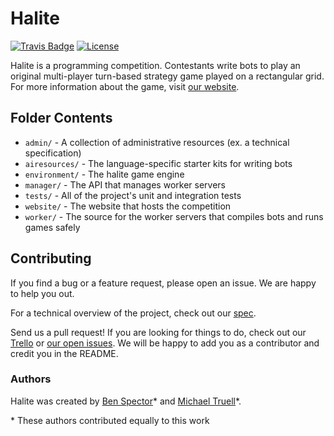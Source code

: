 # Halite

[![Travis Badge](https://travis-ci.org/HaliteChallenge/Halite.svg?branch=master)](https://travis-ci.org/HaliteChallenge/Halite)
[![License](https://img.shields.io/badge/license-MIT-blue.svg)](https://raw.githubusercontent.com/HaliteChallenge/Halite/master/LICENSE)

Halite is a programming competition. Contestants write bots to play an original multi-player turn-based strategy game played on a rectangular grid. For more information about the game, visit [our website](http://halite.io).

## Folder Contents

- `admin/` - A collection of administrative resources (ex. a technical specification)
- `airesources/` - The language-specific starter kits for writing bots
- `environment/` - The halite game engine 
- `manager/` - The API that manages worker servers
- `tests/` - All of the project's unit and integration tests
- `website/` - The website that hosts the competition
- `worker/` - The source for the worker servers that compiles bots and runs games safely

## Contributing

If you find a bug or a feature request, please open an issue. We are happy to help you out.

For a technical overview of the project, check out our [spec](https://github.com/HaliteChallenge/Halite/blob/master/admin/spec/SPEC.md).

Send us a pull request! If you are looking for things to do, check out our [Trello](https://trello.com/b/z8jUXTA0/halite) or [our open issues](https://github.com/HaliteChallenge/Halite/issues). We will be happy to add you as a contributor and credit you in the README.

### Authors

Halite was created by [Ben Spector](https://github.com/Sydriax)* and [Michael Truell](https://github.com/truell20)*.

\* These authors contributed equally to this work
